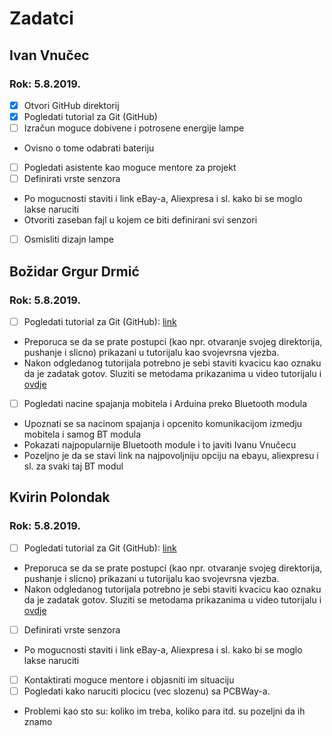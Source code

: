 # Zadatci

## Ivan Vnučec
### Rok: 5.8.2019.
- [x] Otvori GitHub direktorij
- [x] Pogledati tutorial za Git (GitHub)
- [ ] Izračun moguce dobivene i potrosene energije lampe
 - Ovisno o tome odabrati bateriju
- [ ] Pogledati asistente kao moguce mentore za projekt
- [ ] Definirati vrste senzora
 - Po mogucnosti staviti i link eBay-a, Aliexpresa i sl. kako bi se moglo lakse naruciti
 - Otvoriti zaseban fajl u kojem ce biti definirani svi senzori
- [ ] Osmisliti dizajn lampe

## Božidar Grgur Drmić
### Rok: 5.8.2019.
- [ ] Pogledati tutorial za Git (GitHub): [link](https://www.youtube.com/playlist?list=PLRqwX-V7Uu6ZF9C0YMKuns9sLDzK6zoiV)
 - Preporuca se da se prate postupci (kao npr. otvaranje svojeg direktorija, pushanje i slicno) prikazani u tutorijalu kao svojevrsna vjezba.
 - Nakon odgledanog tutorijala potrebno je sebi staviti kvacicu kao oznaku da je zadatak gotov. Sluziti se metodama prikazanima u video tutorijalu i [ovdje](https://help.github.com/en/articles/basic-writing-and-formatting-syntax#headings)
- [ ] Pogledati nacine spajanja mobitela i Arduina preko Bluetooth modula
 - Upoznati se sa nacinom spajanja i opcenito komunikacijom izmedju mobitela i samog BT modula
 - Pokazati najpopularnije Bluetooth module i to javiti Ivanu Vnučecu
 - Pozeljno je da se stavi link na najpovoljniju opciju na ebayu, aliexpresu i sl. za svaki taj BT modul
 
## Kvirin Polondak
### Rok: 5.8.2019.
- [ ] Pogledati tutorial za Git (GitHub): [link](https://www.youtube.com/playlist?list=PLRqwX-V7Uu6ZF9C0YMKuns9sLDzK6zoiV)
 - Preporuca se da se prate postupci (kao npr. otvaranje svojeg direktorija, pushanje i slicno) prikazani u tutorijalu kao svojevrsna vjezba.
 - Nakon odgledanog tutorijala potrebno je sebi staviti kvacicu kao oznaku da je zadatak gotov. Sluziti se metodama prikazanima u video tutorijalu i [ovdje](https://help.github.com/en/articles/basic-writing-and-formatting-syntax#headings)
- [ ] Definirati vrste senzora
 - Po mogucnosti staviti i link eBay-a, Aliexpresa i sl. kako bi se moglo lakse naruciti
- [ ] Kontaktirati moguce mentore i objasniti im situaciju
- [ ] Pogledati kako naruciti plocicu (vec slozenu) sa PCBWay-a.
 - Problemi kao sto su: koliko im treba, koliko para itd. su pozeljni da ih znamo
